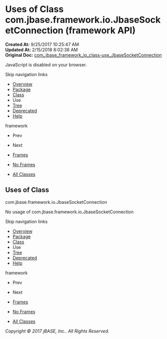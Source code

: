 # Uses of Class com.jbase.framework.io.JbaseSocketConnection (framework   API)

**Created At:** 9/25/2017 10:25:47 AM  
**Updated At:** 2/15/2018 8:02:38 AM  
**Original Doc:** [com_jbase_framework_io_class-use_JbaseSocketConnection](https://docs.jbase.com/39223-class-use/com_jbase_framework_io_class-use_JbaseSocketConnection)  

<!--<br>    try {<br>        if (location.href.indexOf('is-external=true') == -1) {<br>            parent.document.title="Uses of Class com.jbase.framework.io.JbaseSocketConnection (framework   API)";<br>        }<br>    }<br>    catch(err) {<br>    }<br>//-->
JavaScript is disabled on your browser.

Skip navigation links

- [Overview](../../../../../overview-summary.html)
- [Package](./../../com.jbase.framework.io-%28framework---api%29)
- [Class](./../../jbasesocketconnection-%28framework---api%29 "class in com.jbase.framework.io")
- Use
- [Tree](./../../com.jbase.framework.io-class-hierarchy-%28framework---api%29)
- [Deprecated](../../../../../deprecated-list.html)
- [Help](../../../../../help-doc.html)


framework <br>

- Prev
- Next


- [Frames](./.)
- [No Frames](./.)


- [All Classes](../../../../../allclasses-noframe.html)


<!--<br>  allClassesLink = document.getElementById("allclasses\_navbar\_top");<br>  if(window==top) {<br>    allClassesLink.style.display = "block";<br>  }<br>  else {<br>    allClassesLink.style.display = "none";<br>  }<br>  //-->

## Uses of Class
com.jbase.framework.io.JbaseSocketConnection

No usage of com.jbase.framework.io.JbaseSocketConnection

Skip navigation links

- [Overview](../../../../../overview-summary.html)
- [Package](./../../com.jbase.framework.io-%28framework---api%29)
- [Class](./../../jbasesocketconnection-%28framework---api%29 "class in com.jbase.framework.io")
- Use
- [Tree](./../../com.jbase.framework.io-class-hierarchy-%28framework---api%29)
- [Deprecated](../../../../../deprecated-list.html)
- [Help](../../../../../help-doc.html)


framework <br>

- Prev
- Next


- [Frames](./.)
- [No Frames](./.)


- [All Classes](../../../../../allclasses-noframe.html)


<!--<br>  allClassesLink = document.getElementById("allclasses\_navbar\_bottom");<br>  if(window==top) {<br>    allClassesLink.style.display = "block";<br>  }<br>  else {<br>    allClassesLink.style.display = "none";<br>  }<br>  //-->

*Copyright © 2017 jBASE, Inc.. All Rights Reserved.*
